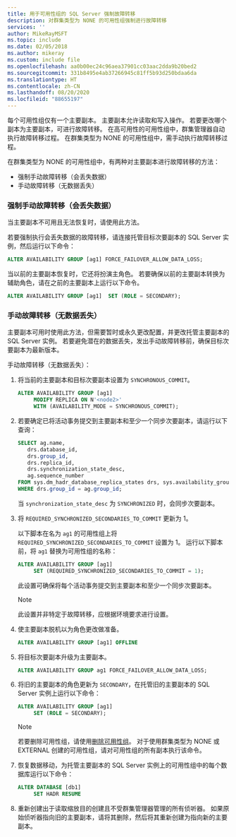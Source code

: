 ```yaml
---
title: 用于可用性组的 SQL Server 强制故障转移
description: 对群集类型为 NONE 的可用性组强制进行故障转移
services: ''
author: MikeRayMSFT
ms.topic: include
ms.date: 02/05/2018
ms.author: mikeray
ms.custom: include file
ms.openlocfilehash: aa0b00ec24c96aea37901cc03aac2dda9b20bed2
ms.sourcegitcommit: 331b8495e4ab37266945c81ff5b93d250bdaa6da
ms.translationtype: HT
ms.contentlocale: zh-CN
ms.lasthandoff: 08/20/2020
ms.locfileid: "88655197"
---
```

每个可用性组仅有一个主要副本。 主要副本允许读取和写入操作。 若要更改哪个副本为主要副本，可进行故障转移。 在高可用性的可用性组中，群集管理器自动执行故障转移过程。 在群集类型为 NONE 的可用性组中，需手动执行故障转移过程。 

在群集类型为 NONE 的可用性组中，有两种对主要副本进行故障转移的方法：

- 强制手动故障转移（会丢失数据）
- 手动故障转移（无数据丢失）

### <a name="forced-manual-failover-with-data-loss"></a>强制手动故障转移（会丢失数据）

当主要副本不可用且无法恢复时，请使用此方法。 

若要强制执行会丢失数据的故障转移，请连接托管目标次要副本的 SQL Server 实例，然后运行以下命令：

```SQL
ALTER AVAILABILITY GROUP [ag1] FORCE_FAILOVER_ALLOW_DATA_LOSS;
```

当以前的主要副本恢复时，它还将扮演主角色。 若要确保以前的主要副本转换为辅助角色，请在之前的主要副本上运行以下命令。

```SQL
ALTER AVAILABILITY GROUP [ag1]  SET (ROLE = SECONDARY);
```

### <a name="manual-failover-without-data-loss"></a>手动故障转移（无数据丢失）

主要副本可用时使用此方法，但需要暂时或永久更改配置，并更改托管主要副本的 SQL Server 实例。 若要避免潜在的数据丢失，发出手动故障转移前，确保目标次要副本为最新版本。 

手动故障转移（无数据丢失）：

1. 将当前的主要副本和目标次要副本设置为 `SYNCHRONOUS_COMMIT`。

   ```SQL
   ALTER AVAILABILITY GROUP [ag1] 
        MODIFY REPLICA ON N'<node2>' 
        WITH (AVAILABILITY_MODE = SYNCHRONOUS_COMMIT);
   ```

1. 若要确定已将活动事务提交到主要副本和至少一个同步次要副本，请运行以下查询： 

   ```SQL
   SELECT ag.name, 
      drs.database_id, 
      drs.group_id, 
      drs.replica_id, 
      drs.synchronization_state_desc, 
      ag.sequence_number
   FROM sys.dm_hadr_database_replica_states drs, sys.availability_groups ag
   WHERE drs.group_id = ag.group_id; 
   ```

   当 `synchronization_state_desc` 为 `SYNCHRONIZED` 时，会同步次要副本。

1. 将 `REQUIRED_SYNCHRONIZED_SECONDARIES_TO_COMMIT` 更新为 1。

   以下脚本在名为 `ag1` 的可用性组上将 `REQUIRED_SYNCHRONIZED_SECONDARIES_TO_COMMIT` 设置为 1。 运行以下脚本前，将 `ag1` 替换为可用性组的名称：

   ```SQL
   ALTER AVAILABILITY GROUP [ag1] 
        SET (REQUIRED_SYNCHRONIZED_SECONDARIES_TO_COMMIT = 1);
   ```

   此设置可确保将每个活动事务提交到主要副本和至少一个同步次要副本。 
   >[!NOTE]
   >此设置并非特定于故障转移，应根据环境要求进行设置。
   
1. 使主要副本脱机以为角色更改做准备。
   ```SQL
   ALTER AVAILABILITY GROUP [ag1] OFFLINE
   ```

1. 将目标次要副本升级为主要副本。 

   ```SQL
   ALTER AVAILABILITY GROUP ag1 FORCE_FAILOVER_ALLOW_DATA_LOSS; 
   ``` 

1. 将旧的主要副本的角色更新为 `SECONDARY`，在托管旧的主要副本的 SQL Server 实例上运行以下命令：

   ```SQL
   ALTER AVAILABILITY GROUP [ag1] 
        SET (ROLE = SECONDARY); 
   ```

   > [!NOTE] 
   > 若要删除可用性组，请使用[删除可用性组](https://docs.microsoft.com/sql/t-sql/statements/drop-availability-group-transact-sql)。 对于使用群集类型为 NONE 或 EXTERNAL 创建的可用性组，请对可用性组的所有副本执行该命令。

1. 恢复数据移动，为托管主要副本的 SQL Server 实例上的可用性组中的每个数据库运行以下命令： 

   ```sql
   ALTER DATABASE [db1]
        SET HADR RESUME
   ```

1. 重新创建出于读取缩放目的创建且不受群集管理器管理的所有侦听器。 如果原始侦听器指向旧的主要副本，请将其删除，然后将其重新创建为指向新的主要副本。
